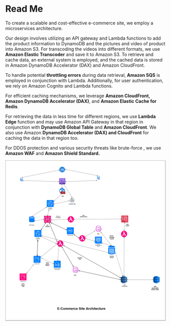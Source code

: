 # Read Me

To create a scalable and cost-effective e-commerce site, we employ a microservices architecture.

Our design involves utilizing an API gateway and Lambda functions to add the product information to DynamoDB and the pictures and video of product into Amazon S3. For transcoding the videos into different formats, we use **Amazon Elastic Transcoder** and save it to Amazon S3. To retrieve and cache data, an external system is employed, and the cached data is stored in Amazon DynamoDB Accelerator (DAX) and Amazon CloudFront.

To handle potential **throttling errors** during data retrieval, **Amazon SQS** is employed in conjunction with Lambda. Additionally, for user authentication, we rely on Amazon Cognito and Lambda functions.

For efficient caching mechanisms, we leverage **Amazon CloudFront, Amazon DynamoDB Accelerator (DAX)**, and **Amazon Elastic Cache for Redis**.

For retrieving the data in less time for different regions, we use **Lambda Edge** function and may use Amazon API Gateway in that region in conjunction with **DynamoDB Global Table** and **Amazon CloudFront**. We also use Amazon **DynamoDB Accelerator (DAX) and CloudFront** for caching the data in that region too.

For DDOS protection and various security threats like brute-force , we use **Amazon WAF** and **Amazon Shield Standard.**

![E-CommerceDevOpsBrain.png](Diagram/E-CommerceDevOpsBrain.png)
